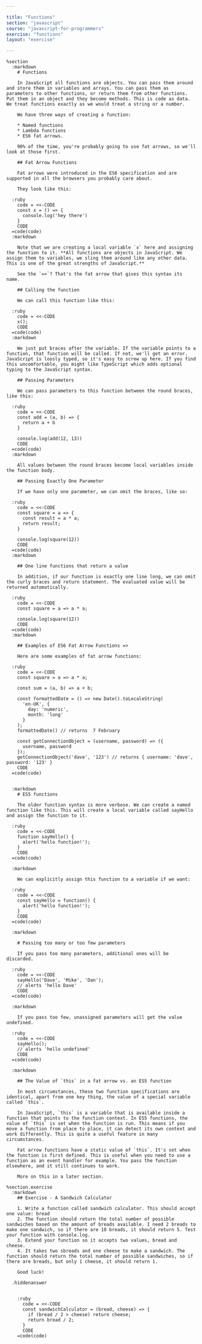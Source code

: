 ```yaml
---

title: "Functions"
section: "javascript"
course: "javascript-for-programmers"
exercise: "functions"
layout: "exercise"

---
```


    %section
      :markdown
        # Functions

        In JavaScript all functions are objects. You can pass them around and store them in variables and arrays. You can pass them as parameters to other functions, or return them from other functions. Put them in an object and they become methods. This is code as data. We treat functions exactly as we would treat a string or a number.

        We have three ways of creating a function:

        * Named functions
        * Lambda functions
        * ES6 fat arrows.

        90% of the time, you're probably going to use fat arrows, so we'll look at those first.

        ## Fat Arrow Functions

        Fat arrows were introduced in the ES6 specification and are supported in all the browsers you probably care about.

        They look like this:

      :ruby
        code = <<-CODE
        const x = () => {
          console.log('hey there')
        }
        CODE
      =code(code)
      :markdown

        Note that we are creating a local variable `x` here and assigning the function to it. **All functions are objects in JavaScript. We assign them to variables, we sling them around like any other data. This is one of the great strengths of JavaScript.**

        See the `=>`? That's the fat arrow that gives this syntax its name.

        ## Calling the function

        We can call this function like this:

      :ruby
        code = <<-CODE
        x();
        CODE
      =code(code)
      :markdown

        We just put braces after the variable. If the variable points to a function, that function will be called. If not, we'll get an error. JavaScript is loosly typed, so it's easy to screw up here. If you find this uncomfortable, you might like TypeScript which adds optional typing to the JavaScript syntax.

        ## Passing Parameters

        We can pass parameters to this function between the round braces, like this:

      :ruby
        code = <<-CODE
        const add = (a, b) => {
          return a + b
        }

        console.log(add(12, 13))
        CODE
      =code(code)
      :markdown

        All values between the round braces become local variables inside the function body.

        ## Passing Exactly One Parameter

        If we have only one parameter, we can omit the braces, like so:

      :ruby
        code = <<-CODE
        const square = a => {
          const result = a * a;
          return result;
        }

        console.log(square(12))
        CODE
      =code(code)
      :markdown

        ## One line functions that return a value

        In addition, if our function is exactly one line long, we can omit the curly braces and return statement. The evaluated value will be returned automatically.

      :ruby
        code = <<-CODE
        const square = a => a * a;

        console.log(square(12))
        CODE
      =code(code)
      :markdown

        ## Examples of ES6 Fat Arrow Functions =>

        Here are some examples of fat arrow functions:

      :ruby
        code = <<-CODE
        const square = a => a * a;

        const sum = (a, b) => a + b;

        const formattedDate = () => new Date().toLocaleString(
          'en-UK', {
            day: 'numeric',
            month: 'long'
          }
        );
        formattedDate() // returns  7 February

        const getConnectionObject = (username, password) => ({
          username, password
        });
        getConnectionObject('dave', '123') // returns { username: 'dave', password: '123' }
        CODE
      =code(code)


      :markdown
        # ES5 functions

        The older function syntax is more verbose. We can create a named function like this. This will create a local variable called sayHello and assign the function to it.

      :ruby
        code = <<-CODE
        function sayHello() {
          alert('hello function!');
        }
        CODE
      =code(code)

      :markdown

        We can explicitly assign this function to a variable if we want:

      :ruby
        code = <<-CODE
        const sayHello = function() {
          alert('hello function!');
        }
        CODE
      =code(code)

      :markdown

        # Passing too many or too few parameters

        If you pass too many parameters, additional ones will be discarded.

      :ruby
        code = <<-CODE
        sayHello('Dave', 'Mike', 'Dan');
        // alerts 'hello Dave'
        CODE
      =code(code)

      :markdown

        If you pass too few, unassigned parameters will get the value undefined.

      :ruby
        code = <<-CODE
        sayHello();
        // alerts 'hello undefined'
        CODE
      =code(code)

      :markdown

        ## The Value of `this` in a fat arrow vs. an ES5 function

        In most circumstances, these two function specifications are identical, apart from one key thing, the value of a special variable called `this`.

        In JavaScript, `this` is a variable that is available inside a function that points to the function context. In ES5 functions, the value of `this` is set when the function is run. This means if you move a function from place to place, it can detect its own context and work differently. This is quite a useful feature in many circumstances.

        Fat arrow functions have a static value of `this`. It's set when the function is first defined. This is useful when you need to use a function as an event handler for example. You pass the function elsewhere, and it still continues to work.

        More on this in a later section.

    %section.exercise
      :markdown
        ## Exercise - A Sandwich Calculator

        1. Write a function called sandwich calculator. This should accept one value: bread
        2. The function should return the total number of possible sandwiches based on the amount of breads available. I need 2 breads to make one sandwich, so if there are 10 breads, it should return 5. Test your function with console.log.
        3. Extend your function so it accepts two values, bread and cheese.
        4. It takes two sbreads and one cheese to make a sandwich. The function should return the total number of possible sandwiches, so if there are breads, but only 1 cheese, it should return 1.

        Good luck!

      .hiddenanswer


        :ruby
          code = <<-CODE
          const sandwichCalculator = (bread, cheese) => {
            if (bread / 2 > cheese) return cheese;
            return bread / 2;
          }
          CODE
        =code(code)
